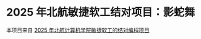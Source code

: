 # 2025 年北航敏捷软工结对项目：影蛇舞

本项目来自 [2025 年北航计算机学院敏捷软工的结对编程项目](https://github.com/kuma-xx/BUAASE2025-PairProgramming/tree/main)

